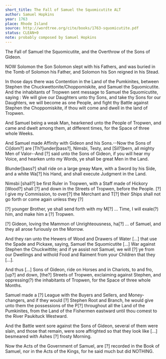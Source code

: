 ```yaml
---
short_title: The Fall of Samuel the Squomicutite ALT
author: Samuel Hopkins
year: 1763
place: Rhode Island
source: http://wordtree.org/cite/books/1763-squomicutite.pdf
status: CLEAN+0
note: probably composed by Samuel Hopkins
---
```


The Fall of Samuel the Squomicutite, and the Overthrow of the Sons of Gideon.

NOW Solomon the Son Solomon slept with his Fathers, and was buried in the Tomb of Solomon his Father, and Solomon his Son reigned in his Stead.

In those days there was Contention in the Land of the Pumkinites, between Stephen the Chuckwettonite/Choppomiskite, and Samuel the Squomicutite. And the inhabitants of Tropwen sent message to Samuel the Squomicutite, saying : We will give our Daughters unto thy Sons, and take thy Sons for our Daughters, we will become as one People, and fight thy Battle against Stephen the Choppomiskite, if thou wilt come and dwell in the land of Tropwen.

And Samuel being a weak Man, hearkened unto the People of Tropwen, and came and dwelt among them, at different times, for the Space of three whole Weeks.

And Samuel made Affinity with Gideon and his Sons.--Now the Sons of Ci[dom?] are [Th?]under[bass?], Nimsbi, Testy, and [Sil?]bern, all mighty Men of Valor--And [?] said unto the Sons of Gideon, if you will hear my Voice, and hearken unto my Words, ye shall be great Men in the Land.

Blunder[bass?] shall ride on a large greay Mare, with a Sword by his Side, and a white Wa[?] his Hand, and shall execute Judgment in the Land.

Nimsbi [shall?] be first Ruler in Tropwen, with a Staff made of Hickory [Wood?] shall [?] and down in the Streets of Tropwen, before the People. [?] I give my Commission, to over[?] the Merchant and T[?] their Ships shall not go forth or come again unless they [?]

[?] younger Brother, ye shall send forth with my M[?] ... Time, I will exale(?) him, and make him a [?] Tropwen.

[?] Gideon, loving the Mammon of Unrighteousness, ha[?] ... of Samuel, and they all arose furiously on the Morrow.

And they ran unto the Hewers of Wood and Drawers of Water [...] that use the Spade and Pickaxe, saying, Samuel the Squomicutite [...] War against Stephen the Chuckwittite; and if ye assist not Samuel, we will [?] ye from our Dwellings and withold Food and Raiment from your Children that they [...].

And thus [...] Sons of Gideon, ride on Horses and in Chariots, to and fro, [up?] and down, [the?] Streets of Tropwen, exclaiming against Stephen, and oppressing(?) the inhabitants of Tropwen, for the Space of three whole Months.

Samuel made a [?] League with the Buyers and Sellers, and Money-changers, and if they would [?] Stephen Root and Branch, he would give unto them the possessions of the P[?] throughout all the Land of the Pumkinites, from the Land of the Fishermen eastward until thou comest to the River Paukituck Westward.

And the Battle went sore against the Sons of Gideon, several of them were slain, and those that remain, were sore affrighted so that they look like [...] besmeared with Ashes [?] frosty Morning.

Now the Acts of the Government of Samuel, are [?] recorded in the Book of Samuel, nor in the Acts of the Kings, for he said much but did NOTHING.
